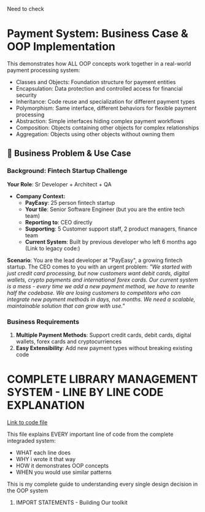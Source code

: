 Need to check 

# Payment System: Business Case & OOP Implementation

This demonstrates how ALL OOP concepts work together in a real-world payment processing system:
- Classes and Objects: Foundation structure for payment entities
- Encapsulation: Data protection and controlled access for financial security
- Inheritance: Code reuse and specialization for different payment types
- Polymorphism: Same interface, different behaviors for flexible payment processing
- Abstraction: Simple interfaces hiding complex payment workflows
- Composition: Objects containing other objects for complex relationships
- Aggregation: Objects using other objects without owning them

## 🏢 Business Problem & Use Case

### Background: Fintech Startup Challenge

**Your Role**: Sr Developer + Architect + QA
 - **Company Context:**
   - **PayEasy**: 25 person fintech startup
   - **Your tile**: Senior Software Engineer (but you are the entire tech team)
   - **Reporting to**: CEO directly
   - **Supporting**: 5 Customer support staff, 2 product managers, finance team
   - **Current System**: Built by previous developer who left 6 months ago (Link to legacy code:)

**Scenario**: You are the lead developer at "PayEasy", a growing fintech startup. The CEO comes to you with an urgent problem: 
*"We started with just credit card processing, but now customers want debit cards, digital wallets, crypto payments and international forex cards. Our current system is a mess - every time we add a new payment method, we have to rewrite half the codebase. We are losing customers to competitors who can integrate new payment methods in days, not months. We need a scalable, maintainable solution that can grow with use."*

### Business Requirements
1. **Multiple Payment Methods**: Support credit cards, debit cards, digital wallets, forex cards and cryptocurriences
2. **Easy Extensibility**: Add new payment types without breaking existing code













# COMPLETE LIBRARY MANAGEMENT SYSTEM - LINE BY LINE CODE EXPLANATION
[Link to code file](oop.py)

This file explains EVERY important line of code from the complete integraded system:
- WHAT each line does
- WHY i wrote it that way
- HOW it demonstrates OOP concepts
- WHEN you would use similar patterns

This is my complete guide to understanding every single design decision in the OOP system

01. IMPORT STATEMENTS - Building Our  toolkit
 

